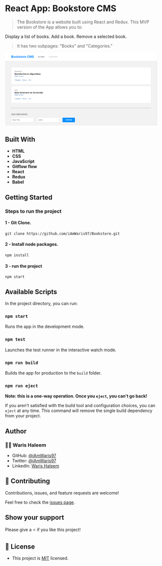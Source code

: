 # React App: Bookstore CMS

> The Bookstore is a website built using React and Redux.
> This MVP version of the App allows you to:

Display a list of books.
Add a book.
Remove a selected book.

> It has two subpages: "Books" and "Categories."

![Project Screenshot](./snapshot.PNG "Bookstore CMS")

## Built With

- **HTML**
- **CSS**
- **JavaScript**
- **Gitflow flow**
- **React**
- **Redux**
- **Babel**

## Getting Started

### Steps to run the project

#### 1 - Git Clone.

```
git clone https://github.com/iAmWaris97/Bookstore.git
```
#### 2 - Install node packages.

```
npm install
```

#### 3 - run the project

```
npm start
```

## Available Scripts

In the project directory, you can run:

### `npm start`

Runs the app in the development mode.

### `npm test`

Launches the test runner in the interactive watch mode.

### `npm run build`

Builds the app for production to the `build` folder.

### `npm run eject`

**Note: this is a one-way operation. Once you `eject`, you can't go back!**

If you aren't satisfied with the build tool and configuration choices, you can `eject` at any time. This command will remove the single build dependency from your project.

## Author
### 👨‍💻 Waris Haleem
- GitHub: [@iAmWaris97](https://github.com/iAmWaris97)
- Twitter: [@iAmWaris97](https://twitter.com/iAmWaris97)
- LinkedIn: [Waris Haleem](https://www.linkedin.com/in/waris-haleem/)

## 🤝 Contributing

Contributions, issues, and feature requests are welcome!

Feel free to check the [issues page](../../issues/).

## Show your support

Please give a ⭐️ if you like this project!

## 📝 License
- This project is [MIT](./LICENSE) licensed.